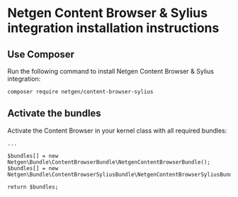 Netgen Content Browser & Sylius integration installation instructions
=====================================================================

Use Composer
------------

Run the following command to install Netgen Content Browser & Sylius integration:

```
composer require netgen/content-browser-sylius
```

Activate the bundles
--------------------

Activate the Content Browser in your kernel class with all required bundles:

```
...

$bundles[] = new Netgen\Bundle\ContentBrowserBundle\NetgenContentBrowserBundle();
$bundles[] = new Netgen\Bundle\ContentBrowserSyliusBundle\NetgenContentBrowserSyliusBundle();

return $bundles;
```
